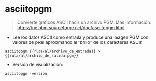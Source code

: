 # asciitopgm

> Convierte gráficos ASCII hacia un archivo PGM.
> Más información: <https://netpbm.sourceforge.net/doc/asciitopgm.html>.

- Lee los datos ASCII como entrada y produce una imagen PGM con valores de píxel aproximando al "brillo" de los caracteres ASCII:

`asciitopgm {{ruta/al/archivo_de_entrada}} > {{ruta/al/archivo_de_salida.pgm}}`

- Versión de visualización:

`asciitopgm -version`
